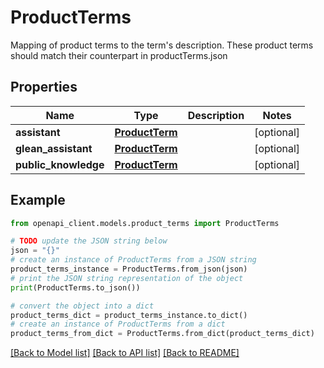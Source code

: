 # ProductTerms

Mapping of product terms to the term's description. These product terms should match their counterpart in productTerms.json

## Properties

Name | Type | Description | Notes
------------ | ------------- | ------------- | -------------
**assistant** | [**ProductTerm**](ProductTerm.md) |  | [optional] 
**glean_assistant** | [**ProductTerm**](ProductTerm.md) |  | [optional] 
**public_knowledge** | [**ProductTerm**](ProductTerm.md) |  | [optional] 

## Example

```python
from openapi_client.models.product_terms import ProductTerms

# TODO update the JSON string below
json = "{}"
# create an instance of ProductTerms from a JSON string
product_terms_instance = ProductTerms.from_json(json)
# print the JSON string representation of the object
print(ProductTerms.to_json())

# convert the object into a dict
product_terms_dict = product_terms_instance.to_dict()
# create an instance of ProductTerms from a dict
product_terms_from_dict = ProductTerms.from_dict(product_terms_dict)
```
[[Back to Model list]](../README.md#documentation-for-models) [[Back to API list]](../README.md#documentation-for-api-endpoints) [[Back to README]](../README.md)



